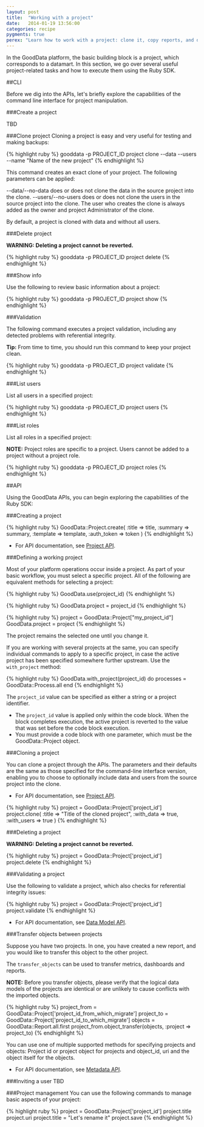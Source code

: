 ```yaml
---
layout: post
title:  "Working with a project"
date:   2014-01-19 13:56:00
categories: recipe
pygments: true
perex: "Learn how to work with a project: clone it, copy reports, and do various other tasks."
---
```


In the GoodData platform, the basic building block is a project, which corresponds to a datamart. In this section, we go over several useful project-related tasks and how to execute them using the Ruby SDK.

##CLI

Before we dig into the APIs, let's briefly explore the capabilities of the command line interface for project manipulation.

###Create a project

TBD

###Clone project
Cloning a project is easy and very useful for testing and making backups:

{% highlight ruby %}
  gooddata -p PROJECT_ID project clone --data --users --name "Name of the new project"
{% endhighlight %}

This command creates an exact clone of your project. The following parameters can be applied:

--data/--no-data does or does not clone the data in the source project into the clone.
--users/--no-users does or does not clone the users in the source project into the clone. The user who creates the clone is always added as the owner and project Administrator of the clone. 

By default, a project is cloned with data and without all users.

###Delete project

**WARNING: Deleting a project cannot be reverted.**

{% highlight ruby %}
  gooddata -p PROJECT_ID  project delete
{% endhighlight %}

###Show info 

Use the following to review basic information about a project:

{% highlight ruby %}
  gooddata -p PROJECT_ID  project show
{% endhighlight %}

###Validation

The following command executes a project validation, including any detected problems with referential integrity. 

**Tip:** From time to time, you should run this command to keep your project clean.

{% highlight ruby %}
  gooddata -p PROJECT_ID  project validate
{% endhighlight %}

###List users

List all users in a specified project:

{% highlight ruby %}
  gooddata -p PROJECT_ID  project users
{% endhighlight %}

###List roles

List all roles in a specified project:

**NOTE:** Project roles are specific to a project. Users cannot be added to a project without a project role.

{% highlight ruby %}
  gooddata -p PROJECT_ID  project roles
{% endhighlight %}

##API

Using the GoodData APIs, you can begin exploring the capabilities of the Ruby SDK:

###Creating a project

{% highlight ruby %}
GoodData::Project.create(
  :title => title,
  :summary => summary,
  :template => template,
  :auth_token => token
)
{% endhighlight %}

* For API documentation, see [Project API](https://developer.gooddata.com/api#project).

###Defining a working project

Most of your platform operations occur inside a project. As part of your basic workflow, you must select a specific project. All of the following are equivalent methods for selecting a project:

{% highlight ruby %}
  GoodData.use(project_id)
{% endhighlight %}

{% highlight ruby %}
  GoodData.project = project_id
{% endhighlight %}

{% highlight ruby %}
  project = GoodData::Project["my_project_id"]
  GoodData.project = project
{% endhighlight %}

The project remains the selected one until you change it. 

If you are working with several projects at the same, you can specify individual commands to apply to a specific project, in case the active project has been specified somewhere further upstream. Use the `with_project` method:

{% highlight ruby %}
  GoodData.with_project(project_id) do
    processes = GoodData::Process.all
  end
{% endhighlight %}

The `project_id` value can be specified as either a string or a project identifier. 
* The `project_id` value is applied only within the code block. When the block completes execution, the active project is reverted to the value that was set before the code block execution. 
* You must provide a code block with one parameter, which must be the GoodData::Project object. 

###Cloning a project

You can clone a project through the APIs. The parameters and their defaults are the same as those specified for the command-line interface version, enabling you to choose to optionally include data and users from the source project into the clone. 

* For API documentation, see [Project API](https://developer.gooddata.com/api#project).

{% highlight ruby %}
project = GoodData::Project['project_id']
project.clone(
  :title => "Title of the cloned project",
  :with_data => true,
  :with_users => true
)
{% endhighlight %}

###Deleting a project

**WARNING: Deleting a project cannot be reverted.**

{% highlight ruby %}
project = GoodData::Project['project_id']
project.delete
{% endhighlight %}

###Validating a project

Use the following to validate a project, which also checks for referential integrity issues:

{% highlight ruby %}
project = GoodData::Project['project_id']
project.validate
{% endhighlight %}
* For API documentation, see [Data Model API](https://developer.gooddata.com/api#data-model).

###Transfer objects between projects

Suppose you have two projects. In one, you have created a new report, and you would like to transfer this object to the other project. 

The `transfer_objects` can be used to transfer metrics, dashboards and reports. 

**NOTE:** Before you transfer objects, please verify that the logical data models of the projects are identical or are unlikely to cause conflicts with the imported objects.

{% highlight ruby %}
project_from = GoodData::Project['project_id_from_which_migrate']
project_to = GoodData::Project['project_id_to_which_migrate']
objects = GoodData::Report.all.first
project_from.object_transfer(objects, :project => project_to)
{% endhighlight %}

You can use one of multiple supported methods for specifying projects and objects: Project id or project object for projects and object_id, uri and the object itself for the objects.

* For API documentation, see [Metadata API](https://developer.gooddata.com/api#metadata).

###Inviting a user
TBD

###Project management
You can use the following commands to manage basic aspects of your project:

{% highlight ruby %}
project = GoodData::Project['project_id']
project.title
project.uri
project.title = "Let's rename it"
project.save
{% endhighlight %}
